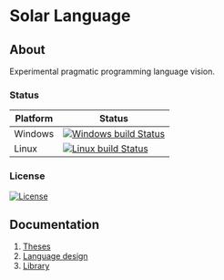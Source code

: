 # Solar Language

## About
Experimental pragmatic programming language vision.

### Status
Platform | Status
---------|-------
Windows | [![Windows build Status](https://ci.appveyor.com/api/projects/status/github/sunloving/solar-lang?retina=true&svg=true)](https://ci.appveyor.com/project/sunloving/solar-lang)
Linux | [![Linux build Status](https://travis-ci.org/sunloving/solar-lang.svg?branch=master)](https://travis-ci.org/sunloving/solar-lang)

### License
[![License](https://img.shields.io/badge/license-Apache%20License%202.0-blue.svg?style=flat)](http://www.apache.org/licenses/LICENSE-2.0)<br/>

## Documentation
1. [Theses](docs/theses.md)
2. [Language design](docs/language-design.md)
3. [Library](docs/library.md)
